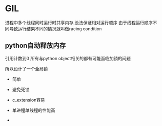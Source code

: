 # GIL
进程中多个线程同时运行时共享内存,没法保证相对运行顺序
 由于线程运行顺序不同导致运行结果不同的情况就叫做racing
  condition
## python自动释放内存
引用计数到0
所有与python object相关的都有可能面临加锁的问题

所以设计了一个全局锁
- 简单
- 避免死锁
- c_extension容易
- 单进程单线程的性能高

- 